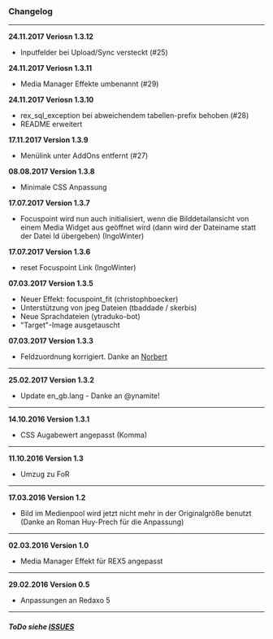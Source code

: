 ### Changelog ###

---

**24.11.2017 Veriosn 1.3.12**

- Inputfelder bei Upload/Sync versteckt (#25)

**24.11.2017 Veriosn 1.3.11**

- Media Manager Effekte umbenannt (#29)

**24.11.2017 Veriosn 1.3.10**

- rex_sql_exception bei abweichendem tabellen-prefix behoben (#28)
- README erweitert

**17.11.2017 Version 1.3.9**

- Menülink unter AddOns entfernt (#27)

**08.08.2017 Version 1.3.8**

- Minimale CSS Anpassung

**17.07.2017 Version 1.3.7**

- Focuspoint wird nun auch initialisiert, wenn die Bilddetailansicht von einem Media Widget aus geöffnet wird (dann wird der Dateiname statt der Datei Id übergeben) (IngoWinter)


**17.07.2017 Version 1.3.6**

- reset Focuspoint Link (IngoWinter)


**07.03.2017 Version 1.3.5**

- Neuer Effekt: focuspoint_fit (christophboecker)
- Unterstützung von jpeg Dateien (tbaddade / skerbis)
- Neue Sprachdateien (ytraduko-bot)
- "Target"-Image ausgetauscht


**07.03.2017 Version 1.3.3**

- Feldzuordnung korrigiert. Danke an [Norbert](https://github.com/tyrant88)

---

**25.02.2017 Version 1.3.2**

- Update en_gb.lang - Danke an @ynamite!

---

**14.10.2016 Version 1.3.1**

- CSS Augabewert angepasst (Komma)

___

**11.10.2016 Version 1.3**

- Umzug zu FoR

___

**17.03.2016 Version 1.2**

- Bild im Medienpool wird jetzt nicht mehr in der Originalgröße benutzt
  (Danke an Roman Huy-Prech für die Anpassung)

___

**02.03.2016 Version 1.0**

- Media Manager Effekt für REX5 angepasst

___


**29.02.2016 Version 0.5**

- Anpassungen an Redaxo 5

---

##### ToDo siehe [ISSUES](https://github.com/FriendsOfREDAXO/focuspoint/issues) #####
